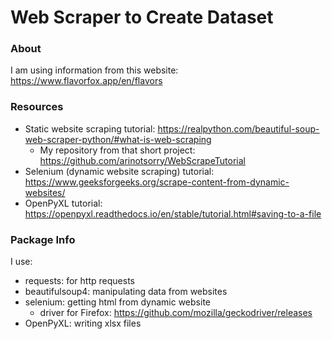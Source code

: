 # Web Scraper to Create Dataset

### About
I am using information from this website: https://www.flavorfox.app/en/flavors

### Resources
- Static website scraping tutorial: https://realpython.com/beautiful-soup-web-scraper-python/#what-is-web-scraping
  - My repository from that short project: https://github.com/arinotsorry/WebScrapeTutorial
- Selenium (dynamic website scraping) tutorial: https://www.geeksforgeeks.org/scrape-content-from-dynamic-websites/
- OpenPyXL tutorial: https://openpyxl.readthedocs.io/en/stable/tutorial.html#saving-to-a-file

### Package Info
I use:
- requests: for http requests
- beautifulsoup4: manipulating data from websites
- selenium: getting html from dynamic website
  - driver for Firefox: https://github.com/mozilla/geckodriver/releases
- OpenPyXL: writing xlsx files